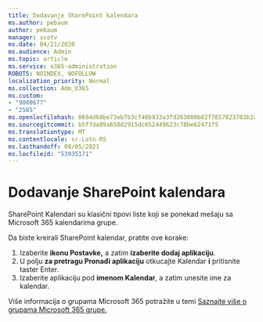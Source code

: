 ```yaml
---
title: Dodavanje SharePoint kalendara
ms.author: pebaum
author: pebaum
manager: scotv
ms.date: 04/21/2020
ms.audience: Admin
ms.topic: article
ms.service: o365-administration
ROBOTS: NOINDEX, NOFOLLOW
localization_priority: Normal
ms.collection: Adm_O365
ms.custom:
- "9000677"
- "2585"
ms.openlocfilehash: 0694d68be73eb7b3cf46b933a3fd263800b82f7657823703b2a6bf175eca6409
ms.sourcegitcommit: b5f7da89a650d2915dc652449623c78be6247175
ms.translationtype: MT
ms.contentlocale: sr-Latn-RS
ms.lasthandoff: 08/05/2021
ms.locfileid: "53935171"
---
```

# <a name="add-a-sharepoint-calendar"></a>Dodavanje SharePoint kalendara

SharePoint Kalendari su klasični tipovi liste koji se ponekad mešaju sa Microsoft 365 kalendarima grupe.
 
Da biste kreirali SharePoint kalendar, pratite ove korake:
 
1.  Izaberite **ikonu Postavke,** a zatim **izaberite dodaj aplikaciju**.
2.  U polju **za pretragu Pronađi aplikaciju** otkucajte Kalendar **i** pritisnite taster Enter.
3.  Izaberite aplikaciju pod **imenom Kalendar**, a zatim unesite ime za kalendar.

Više informacija o grupama Microsoft 365 potražite u temi [Saznajte više o grupama Microsoft 365 grupe.](https://support.office.com/article/Learn-about-Office-365-groups-b565caa1-5c40-40ef-9915-60fdb2d97fa2)

